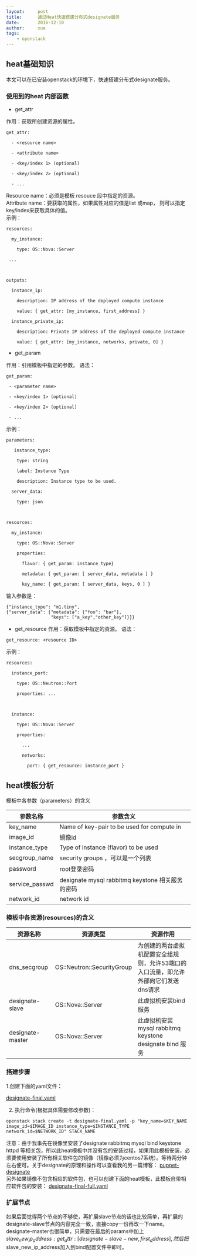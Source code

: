 ```yaml
---
layout:     post
title:      通过Heat快速搭建分布式designate服务
date:       2016-12-10
author:     xue
tags:
    - openstack
---
```


## heat基础知识
本文可以在已安装openstack的环境下，快速搭建分布式designate服务。

### 使用到的heat 内部函数
* get_attr

作用：获取所创建资源的属性。


```
get_attr:

  - <resource name>

  - <attribute name>

  - <key/index 1> (optional)

  - <key/index 2> (optional)

  - ...

```
Resource name：必须是模板 resouce 段中指定的资源。  
Attribute name：要获取的属性，如果属性对应的值是list 或map， 则可以指定key/index来获取具体的值。  
示例：

```
resources:

  my_instance:

    type: OS::Nova::Server

 ...



outputs:

  instance_ip:

    description: IP address of the deployed compute instance

    value: { get_attr: [my_instance, first_address] }

  instance_private_ip:

    description: Private IP address of the deployed compute instance

    value: { get_attr: [my_instance, networks, private, 0] }
```

* get_param

作用：引用模板中指定的参数。
语法：


```
get_param:

 - <parameter name>

 - <key/index 1> (optional)

 - <key/index 2> (optional)

 - ...
```
示例：

```
parameters:

   instance_type:

    type: string

    label: Instance Type

    description: Instance type to be used.

  server_data:

    type: json



resources:

  my_instance:

    type: OS::Nova::Server

    properties:

      flavor: { get_param: instance_type}

      metadata: { get_param: [ server_data, metadata ] }

      key_name: { get_param: [ server_data, keys, 0 ] }

```
输入参数是：

```
{"instance_type": "m1.tiny",
{"server_data": {"metadata": {"foo": "bar"},
                 "keys": ["a_key","other_key"]}}}

```

* get_resource
作用：获取模板中指定的资源。
语法：

```
get_resource: <resource ID>
```
示例：

```
resources:

  instance_port:

    type: OS::Neutron::Port

    properties: ...



  instance:

    type: OS::Nova::Server

    properties:

      ...

      networks:

        port: { get_resource: instance_port }
```

## heat模板分析
模板中各参数（parameters）的含义

| 参数名称 | 参数含义 |
|---|---|
| key_name | Name of key-pair to be used for compute in |
| image_id | 镜像id  |
| instance_type | Type of instance (flavor) to be used |
| secgroup_name | security groups ，可以是一个列表 |
| password | root登录密码 |
| service_passwd | designate mysql rabbitmq keystone 相关服务的密码 |
| network_id | network id |

### 模板中各资源(resources)的含义

| 资源名称 | 资源类型| 资源作用 | 
|---|---|---|
| dns_secgroup | OS::Neutron::SecurityGroup | 为创建的两台虚拟机配置安全组规则，允许53端口的入口流量，即允许外部向它们发送dns请求 |
| designate-slave | OS::Nova::Server | 此虚拟机安装bind服务 |
| designate-master | OS::Nova::Server | 此虚拟机安装mysql rabbitmq keystone designate bind 服务 |

### 搭建步骤
1.创建下面的yaml文件：

[designate-final.yaml](/files/designate-final.yaml)

2. 执行命令(根据具体需要修改参数)：

```
openstack stack create -t designate-final.yaml -p "key_name=$KEY_NAME image_id=$IMAGE_ID instance_type=$INSTANCE_TYPE network_id=$NETWORK_ID" STACK_NAME
```
注意：由于我事先在镜像里安装了designate rabbitmq mysql bind keystone httpd 等相关包，所以此heat模板中并没有包的安装过程，如果用此模板安装，必须要使用安装了所有相关软件包的镜像（镜像必须为centos7系统）。等待两分钟左右便可。关于designate的原理和操作可以查看我的另一篇博客： [puppet-designate](http://xuefy.cn/2016/11/14/puppet-designate/)  
另外如果镜像不包含相应的软件包，也可以创建下面的heat模板，此模板自带相应软件包的安装：
[designate-final-full.yaml](/files/designate-final-full.yaml)


### 扩展节点
如果后面觉得两个节点的不够使，再扩展slave节点的话也比较简单，再扩展的designate-slave节点的内容完全一致，直接copy一份再改一下name。designate-master也很简单，只需要在最后的params中加上$slave_new_ip_address: {get_attr: [designate-slave-new, first_address]},然后把$slave_new_ip_address加入到bind配置文件中即可。

